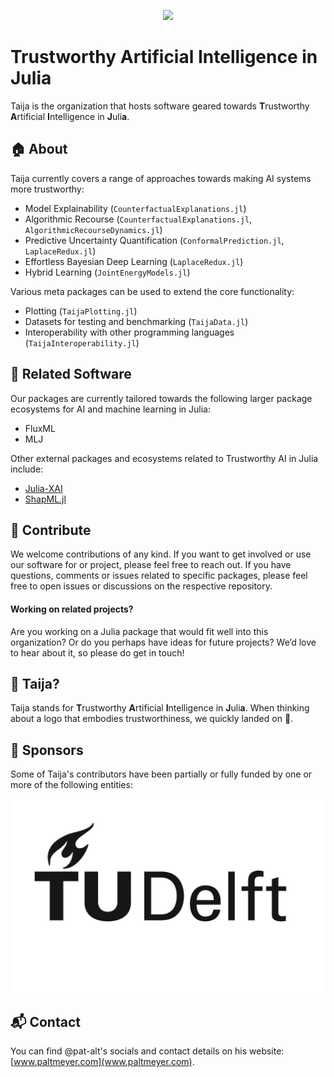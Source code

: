 
<p align="center">
<img src="https://raw.githubusercontent.com/TrustworthyAIJulia/.github/main/profile/www/wide_logo.png">
</p>

# Trustworthy Artificial Intelligence in Julia

Taija is the organization that hosts software geared towards **T**rustworthy **A**rtificial **I**ntelligence in **J**uli**a**.

## 🏠 About 

Taija currently covers a range of approaches towards making AI systems more trustworthy:

- Model Explainability (`CounterfactualExplanations.jl`)
- Algorithmic Recourse (`CounterfactualExplanations.jl`, `AlgorithmicRecourseDynamics.jl`)
- Predictive Uncertainty Quantification (`ConformalPrediction.jl`, `LaplaceRedux.jl`)
- Effortless Bayesian Deep Learning (`LaplaceRedux.jl`)
- Hybrid Learning (`JointEnergyModels.jl`)

Various meta packages can be used to extend the core functionality:

- Plotting (`TaijaPlotting.jl`)
- Datasets for testing and benchmarking (`TaijaData.jl`)
- Interoperability with other programming languages (`TaijaInteroperability.jl`)

## 🔗 Related Software

Our packages are currently tailored towards the following larger package ecosystems for AI and machine learning in Julia:

- FluxML
- MLJ

Other external packages and ecosystems related to Trustworthy AI in Julia include:

- [Julia-XAI](https://github.com/Julia-XAI)
- [ShapML.jl](https://github.com/nredell/ShapML.jl)

## 👐 Contribute

We welcome contributions of any kind. If you want to get involved or use our software for or project, please feel free to reach out. If you have questions, comments or issues related to specific packages, please feel free to open issues or discussions on the respective repository.

####  Working on related projects?

Are you working on a Julia package that would fit well into this organization? Or do you perhaps have ideas for future projects? We’d love to hear about it, so please do get in touch!

## 🐶 Taija?

Taija stands for **T**rustworthy **A**rtificial **I**ntelligence in **J**uli**a**. When thinking about a logo that embodies trustworthiness, we quickly landed on 🐶.

## 🙏 Sponsors

Some of Taija's contributors have been partially or fully funded by one or more of the following entities:

[![](www/TUDelft_logo_black.png)]()

## 📬 Contact

You can find @pat-alt's socials and contact details on his website: [www.paltmeyer.com](www.paltmeyer.com). 


